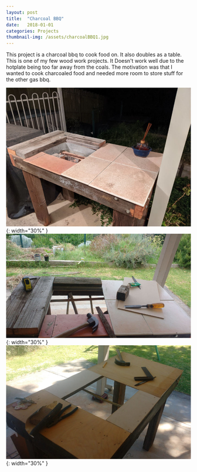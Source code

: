 ```yaml
---
layout: post
title:  "Charcoal BBQ"
date:   2018-01-01
categories: Projects
thumbnail-img: /assets/charcoalBBQ1.jpg
---
```

This project is a charcoal bbq to cook food on. It also doubles as a table. This is one of my few wood work projects. It Doesn't work well due to the hotplate being too far away from the coals. The motivation was that I wanted to cook charcoaled food and needed more room to store stuff for the other gas bbq.

![charcoal BBQ 1](/assets/charcoalBBQ1.jpg){: width="30%" } 
![charcoal BBQ 2](/assets/charcoalBBQ2.jpg){: width="30%" } 
![charcoal BBQ 3](/assets/charcoalBBQ3.jpg){: width="30%" } 